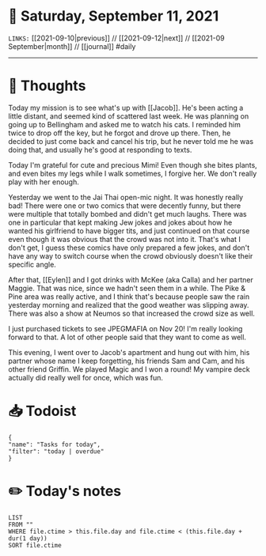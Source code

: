 # 📅 Saturday, September 11, 2021
`LINKS:` [[2021-09-10|previous]] // [[2021-09-12|next]] // [[2021-09 September|month]] // [[journal]] 
#daily

---
# 💭 Thoughts
Today my mission is to see what's up with [[Jacob]]. He's been acting a little distant, and seemed kind of scattered last week. He was planning on going up to Bellingham and asked me to watch his cats. I reminded him twice to drop off the key, but he forgot and drove up there. Then, he decided to just come back and cancel his trip, but he never told me he was doing that, and usually he's good at responding to texts. 

Today I'm grateful for cute and precious Mimi! Even though she bites plants, and even bites my legs while I walk sometimes, I forgive her. We don't really play with her enough. 

Yesterday we went to the Jai Thai open-mic night. It was honestly really bad! There were one or two comics that were decently funny, but there were multiple that totally bombed and didn't get much laughs. There was one in particular that kept making Jew jokes and jokes about how he wanted his girlfriend to have bigger tits, and just continued on that course even though it was obvious that the crowd was not into it. That's what I don't get, I guess these comics have only prepared a few jokes, and don't have any way to switch course when the crowd obviously doesn't like their specific angle. 

After that, [[Eylen]] and I got drinks with McKee (aka Calla) and her partner Maggie. That was nice, since we hadn't seen them in a while. The Pike & Pine area was really active, and I think that's because people saw the rain yesterday morning and realized that the good weather was slipping away. There was also a show at Neumos so that increased the crowd size as well. 

I just purchased tickets to see JPEGMAFIA on Nov 20! I'm really looking forward to that. A lot of other people said that they want to come as well. 

This evening, I went over to Jacob's apartment and hung out with him, his partner whose name I keep forgetting, his friends Sam and Cam, and his other friend Griffin. We played Magic and I won a round! My vampire deck actually did really well for once, which was fun. 

# 📥 Todoist
```todoist
{
"name": "Tasks for today",
"filter": "today | overdue"
}
```

# ✏️ Today's notes
```dataview
LIST 
FROM ""
WHERE file.ctime > this.file.day and file.ctime < (this.file.day + dur(1 day))
SORT file.ctime
```
